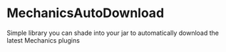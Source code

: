# MechanicsAutoDownload
Simple library you can shade into your jar to automatically download the latest Mechanics plugins
